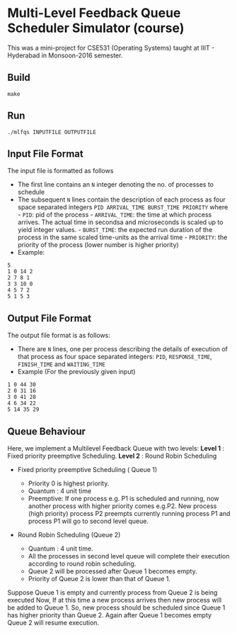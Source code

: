 # Multi-Level Feedback Queue Scheduler Simulator (course)
This was a mini-project for CSE531 (Operating Systems) taught at
IIIT - Hyderabad in Monsoon-2016 semester.

## Build
```
make
```

## Run
```
./mlfqs INPUTFILE OUTPUTFILE
```

## Input File Format
The input file is formatted as follows
- The first line contains an `N` integer denoting the no. of processes to
  schedule
- The subsequent `N` lines contain the description of each process as four
  space separated integers `PID ARRIVAL_TIME BURST_TIME PRIORITY`
	where
		- `PID`: pid of the process
		- `ARRIVAL_TIME`: the time at which process arrives. The actual time in
		  secondsa and microseconds is scaled up to yield integer values.
		- `BURST_TIME`: the expected run duration of the process in the same
		  scaled time-units as the arrival time
		- `PRIORITY`: the priority of the process (lower number is higher
		  priority)
- Example:
```
5
1 0 14 2
2 7 8 1
3 3 10 0
4 5 7 2
5 1 5 3
```

## Output File Format
The output file format is as follows:
- There are `N` lines, one per process describing the details of execution
  of that process as four space separated integers: `PID`, `RESPONSE_TIME`,
	`FINISH_TIME` and `WAITING_TIME`
- Example (For the previously given input)
```
1 0 44 30
2 0 31 16
3 0 41 28
4 6 34 22
5 14 35 29
```

## Queue Behaviour
Here, we implement a Multilevel Feedback Queue with two levels:
**Level 1** : Fixed priority preemptive Scheduling.
**Level 2** : Round Robin Scheduling

- Fixed priority preemptive Scheduling ( Queue 1)
    - Priority 0 is highest priority.
    - Quantum : 4 unit time
    - Preemptive: If one process e.g. P1 is scheduled and running, 
		  now another process with higher priority comes e.g.P2. New process 
			(high priority) process P2 preempts currently running process P1 
			and process P1 will go to second level queue.

- Round Robin Scheduling (Queue 2)
    - Quantum : 4 unit time.
    - All the processes in second level queue will complete their execution
		  according to round robin scheduling.
    - Queue 2 will be processed after Queue 1 becomes empty.
    - Priority of Queue 2 is lower than that of Queue 1.

Suppose Queue 1 is empty and currently process from Queue 2 is being 
executed Now, If at this time a new process arrives then new process 
will be added to Queue 1. So, new process should be scheduled since 
Queue 1 has higher priority than Queue 2. Again after Queue 1
becomes empty Queue 2 will resume execution.
